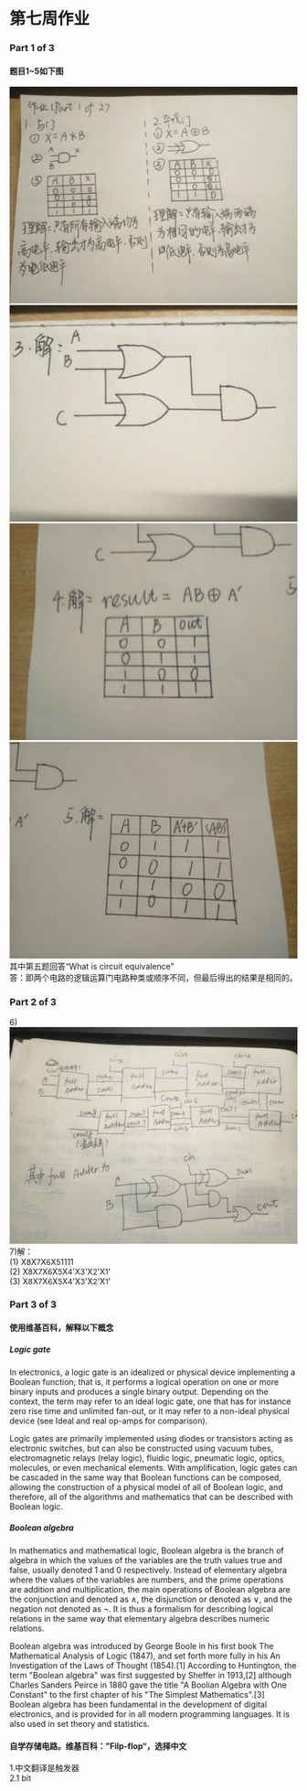 #  第七周作业
### Part 1 of 3
#### 题目1~5如下图
![img12](./images/1.jpg)
![img3](./images/3.jpg)
![img4](./images/4.jpg)
![img5](./images/5.jpg)
其中第五题回答“What is circuit equivalence"  
答：即两个电路的逻辑运算门电路种类或顺序不同，但最后得出的结果是相同的。  

### Part 2 of 3
6)![6](./images/6.jpg)  
7)解：  
(1) X<font size ="2">8</font>X<font size ="2">7</font>X<font size ="2">6</font>X<font size ="2">5</font>1111  
(2) X<font size ="2">8</font>X<font size ="2">7</font>X<font size ="2">6</font>X<font size ="2">5</font>X<font size ="2">4</font>'X<font size ="2">3</font>'X<font size ="2">2</font>'X<font size ="2">1</font>'  
(3) X<font size ="2">8</font>X<font size ="2">7</font>X<font size ="2">6</font>X<font size ="2">5</font>X<font size ="2">4</font>'X<font size ="2">3</font>'X<font size ="2">2</font>'X<font size ="2">1</font>'  

### Part 3 of 3
#### 使用维基百科，解释以下概念
##### Logic gate
In electronics, a logic gate is an idealized or physical device implementing a Boolean function; that is, it performs a logical operation on one or more binary inputs and produces a single binary output. Depending on the context, the term may refer to an ideal logic gate, one that has for instance zero rise time and unlimited fan-out, or it may refer to a non-ideal physical device (see Ideal and real op-amps for comparison).

Logic gates are primarily implemented using diodes or transistors acting as electronic switches, but can also be constructed using vacuum tubes, electromagnetic relays (relay logic), fluidic logic, pneumatic logic, optics, molecules, or even mechanical elements. With amplification, logic gates can be cascaded in the same way that Boolean functions can be composed, allowing the construction of a physical model of all of Boolean logic, and therefore, all of the algorithms and mathematics that can be described with Boolean logic.  

##### Boolean algebra
In mathematics and mathematical logic, Boolean algebra is the branch of algebra in which the values of the variables are the truth values true and false, usually denoted 1 and 0 respectively. Instead of elementary algebra where the values of the variables are numbers, and the prime operations are addition and multiplication, the main operations of Boolean algebra are the conjunction and denoted as ∧, the disjunction or denoted as ∨, and the negation not denoted as ¬. It is thus a formalism for describing logical relations in the same way that elementary algebra describes numeric relations.

Boolean algebra was introduced by George Boole in his first book The Mathematical Analysis of Logic (1847), and set forth more fully in his An Investigation of the Laws of Thought (1854).[1] According to Huntington, the term "Boolean algebra" was first suggested by Sheffer in 1913,[2] although Charles Sanders Peirce in 1880 gave the title "A Boolian Algebra with One Constant" to the first chapter of his "The Simplest Mathematics".[3] Boolean algebra has been fundamental in the development of digital electronics, and is provided for in all modern programming languages. It is also used in set theory and statistics.
#### 自学存储电路。维基百科：”Filp-flop“，选择中文
1.中文翻译是触发器  
2.1 bit